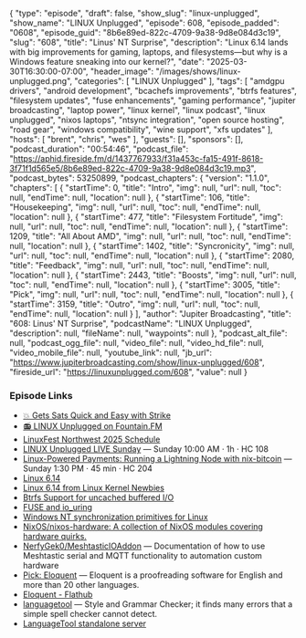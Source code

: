 {
  "type": "episode",
  "draft": false,
  "show_slug": "linux-unplugged",
  "show_name": "LINUX Unplugged",
  "episode": 608,
  "episode_padded": "0608",
  "episode_guid": "8b6e89ed-822c-4709-9a38-9d8e084d3c19",
  "slug": "608",
  "title": "Linus' NT Surprise",
  "description": "Linux 6.14 lands with big improvements for gaming, laptops, and filesystems—but why is a Windows feature sneaking into our kernel?",
  "date": "2025-03-30T16:30:00-07:00",
  "header_image": "/images/shows/linux-unplugged.png",
  "categories": [
    "LINUX Unplugged"
  ],
  "tags": [
    "amdgpu drivers",
    "android development",
    "bcachefs improvements",
    "btrfs features",
    "filesystem updates",
    "fuse enhancements",
    "gaming performance",
    "jupiter broadcasting",
    "laptop power",
    "linux kernel",
    "linux podcast",
    "linux unplugged",
    "nixos laptops",
    "ntsync integration",
    "open source hosting",
    "road gear",
    "windows compatibility",
    "wine support",
    "xfs updates"
  ],
  "hosts": [
    "brent",
    "chris",
    "wes"
  ],
  "guests": [],
  "sponsors": [],
  "podcast_duration": "00:54:46",
  "podcast_file": "https://aphid.fireside.fm/d/1437767933/f31a453c-fa15-491f-8618-3f71f1d565e5/8b6e89ed-822c-4709-9a38-9d8e084d3c19.mp3",
  "podcast_bytes": 53250899,
  "podcast_chapters": {
    "version": "1.1.0",
    "chapters": [
      {
        "startTime": 0,
        "title": "Intro",
        "img": null,
        "url": null,
        "toc": null,
        "endTime": null,
        "location": null
      },
      {
        "startTime": 106,
        "title": "Housekeeping",
        "img": null,
        "url": null,
        "toc": null,
        "endTime": null,
        "location": null
      },
      {
        "startTime": 477,
        "title": "Filesystem Fortitude",
        "img": null,
        "url": null,
        "toc": null,
        "endTime": null,
        "location": null
      },
      {
        "startTime": 1209,
        "title": "All About AMD",
        "img": null,
        "url": null,
        "toc": null,
        "endTime": null,
        "location": null
      },
      {
        "startTime": 1402,
        "title": "Syncronicity",
        "img": null,
        "url": null,
        "toc": null,
        "endTime": null,
        "location": null
      },
      {
        "startTime": 2080,
        "title": "Feedback",
        "img": null,
        "url": null,
        "toc": null,
        "endTime": null,
        "location": null
      },
      {
        "startTime": 2443,
        "title": "Boosts",
        "img": null,
        "url": null,
        "toc": null,
        "endTime": null,
        "location": null
      },
      {
        "startTime": 3005,
        "title": "Pick",
        "img": null,
        "url": null,
        "toc": null,
        "endTime": null,
        "location": null
      },
      {
        "startTime": 3159,
        "title": "Outro",
        "img": null,
        "url": null,
        "toc": null,
        "endTime": null,
        "location": null
      }
    ],
    "author": "Jupiter Broadcasting",
    "title": "608: Linus' NT Surprise",
    "podcastName": "LINUX Unplugged",
    "description": null,
    "fileName": null,
    "waypoints": null
  },
  "podcast_alt_file": null,
  "podcast_ogg_file": null,
  "video_file": null,
  "video_hd_file": null,
  "video_mobile_file": null,
  "youtube_link": null,
  "jb_url": "https://www.jupiterbroadcasting.com/show/linux-unplugged/608",
  "fireside_url": "https://linuxunplugged.com/608",
  "value": null
}


### Episode Links

* [💥 Gets Sats Quick and Easy with Strike](https://strike.me/ "💥 Gets Sats Quick and Easy with Strike")
* [📻 LINUX Unplugged on Fountain.FM](https://www.fountain.fm/show/dWiuBeqpDSM86AwXRXov "📻 LINUX Unplugged  on Fountain.FM")
* [LinuxFest Northwest 2025 Schedule](https://lfnw2025.sessionize.com/ "LinuxFest Northwest 2025 Schedule")
* [LINUX Unplugged LIVE Sunday](https://lfnw2025.sessionize.com/session/861838 "LINUX Unplugged LIVE Sunday") — Sunday 10:00 AM · 1h · HC 108
* [Linux-Powered Payments: Running a Lightning Node with nix-bitcoin](https://lfnw2025.sessionize.com/session/833133 "Linux-Powered Payments: Running a Lightning Node with nix-bitcoin") — Sunday 1:30 PM · 45 min · HC 204
* [Linux 6.14](https://www.phoronix.com/review/linux-614-features "Linux 6.14")
* [Linux 6.14 from Linux Kernel Newbies](https://kernelnewbies.org/Linux_6.14 "Linux 6.14 from Linux Kernel Newbies")
* [Btrfs Support for uncached buffered I/O](https://kernelnewbies.org/Linux_6.14#Support_for_uncached_buffered_I.2FO "Btrfs Support for uncached buffered I/O")
* [FUSE and io_uring](https://lwn.net/Articles/932079/ "FUSE and io_uring")
* [Windows NT synchronization primitives for Linux](https://lwn.net/Articles/961884/ "Windows NT synchronization primitives for Linux")
* [NixOS/nixos-hardware: A collection of NixOS modules covering hardware quirks.](https://github.com/NixOS/nixos-hardware "NixOS/nixos-hardware: A collection of NixOS modules covering hardware quirks.")
* [NerfyGek0/MeshtasticIOAddon](https://github.com/NerfyGek0/MeshtasticIOAddon "NerfyGek0/MeshtasticIOAddon") — Documentation of how to use Meshtastic serial and MQTT functionality to automation custom hardware
* [Pick: Eloquent](https://github.com/sonnyp/Eloquent "Pick: Eloquent") — Eloquent is a proofreading software for English and more than 20 other languages.
* [Eloquent - Flathub](https://flathub.org/apps/re.sonny.Eloquent "Eloquent - Flathub")
* [languagetool](https://github.com/languagetool-org/languagetool/tree/master "languagetool") — Style and Grammar Checker; it finds many errors that a simple spell checker cannot detect.
* [LanguageTool standalone server](https://github.com/languagetool-org/languagetool/tree/master/languagetool-standalone "LanguageTool standalone server")
